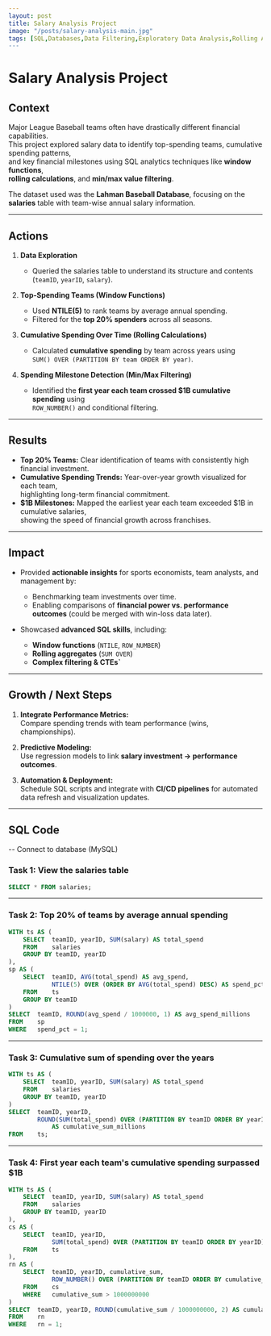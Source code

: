 ```yaml
---
layout: post
title: Salary Analysis Project
image: "/posts/salary-analysis-main.jpg"
tags: [SQL,Databases,Data Filtering,Exploratory Data Analysis,Rolling Aggregates, CTE's]
---
```


# Salary Analysis Project

## Context
Major League Baseball teams often have drastically different financial capabilities.  
This project explored salary data to identify top-spending teams, cumulative spending patterns,  
and key financial milestones using SQL analytics techniques like **window functions**,  
**rolling calculations**, and **min/max value filtering**.

The dataset used was the **Lahman Baseball Database**, focusing on the **salaries** table with team-wise annual salary information.

---

## Actions
1. **Data Exploration**  
   - Queried the salaries table to understand its structure and contents (`teamID`, `yearID`, `salary`).

2. **Top-Spending Teams (Window Functions)**  
   - Used **NTILE(5)** to rank teams by average annual spending.  
   - Filtered for the **top 20% spenders** across all seasons.

3. **Cumulative Spending Over Time (Rolling Calculations)**  
   - Calculated **cumulative spending** by team across years using  
     `SUM() OVER (PARTITION BY team ORDER BY year)`.

4. **Spending Milestone Detection (Min/Max Filtering)**  
   - Identified the **first year each team crossed $1B cumulative spending** using  
     `ROW_NUMBER()` and conditional filtering.

---

## Results
- **Top 20% Teams:** Clear identification of teams with consistently high financial investment.  
- **Cumulative Spending Trends:** Year-over-year growth visualized for each team,  
  highlighting long-term financial commitment.  
- **$1B Milestones:** Mapped the earliest year each team exceeded $1B in cumulative salaries,  
  showing the speed of financial growth across franchises.

---

## Impact
- Provided **actionable insights** for sports economists, team analysts, and management by:
  - Benchmarking team investments over time.
  - Enabling comparisons of **financial power vs. performance outcomes** (could be merged with win-loss data later).

- Showcased **advanced SQL skills**, including:
  - **Window functions** (`NTILE`, `ROW_NUMBER`)
  - **Rolling aggregates** (`SUM OVER`)
  - **Complex filtering & CTEs`**

---

## Growth / Next Steps
1. **Integrate Performance Metrics:**  
   Compare spending trends with team performance (wins, championships).  

2. **Predictive Modeling:**  
   Use regression models to link **salary investment → performance outcomes**.  

3. **Automation & Deployment:**  
   Schedule SQL scripts and integrate with **CI/CD pipelines** for automated data refresh and visualization updates.

---

## SQL Code

-- Connect to database (MySQL)

### Task 1: View the salaries table
```sql
SELECT * FROM salaries;
```

---

### Task 2: Top 20% of teams by average annual spending
```sql
WITH ts AS (
    SELECT  teamID, yearID, SUM(salary) AS total_spend
    FROM    salaries
    GROUP BY teamID, yearID
),
sp AS (
    SELECT  teamID, AVG(total_spend) AS avg_spend,
            NTILE(5) OVER (ORDER BY AVG(total_spend) DESC) AS spend_pct
    FROM    ts
    GROUP BY teamID
)
SELECT  teamID, ROUND(avg_spend / 1000000, 1) AS avg_spend_millions
FROM    sp
WHERE   spend_pct = 1;
```

---

### Task 3: Cumulative sum of spending over the years
```sql
WITH ts AS (
    SELECT  teamID, yearID, SUM(salary) AS total_spend
    FROM    salaries
    GROUP BY teamID, yearID
)
SELECT  teamID, yearID,
        ROUND(SUM(total_spend) OVER (PARTITION BY teamID ORDER BY yearID) / 1000000, 1)
            AS cumulative_sum_millions
FROM    ts;
```

---

### Task 4: First year each team's cumulative spending surpassed $1B
```sql
WITH ts AS (
    SELECT  teamID, yearID, SUM(salary) AS total_spend
    FROM    salaries
    GROUP BY teamID, yearID
),
cs AS (
    SELECT  teamID, yearID,
            SUM(total_spend) OVER (PARTITION BY teamID ORDER BY yearID) AS cumulative_sum
    FROM    ts
),
rn AS (
    SELECT  teamID, yearID, cumulative_sum,
            ROW_NUMBER() OVER (PARTITION BY teamID ORDER BY cumulative_sum) AS rn
    FROM    cs
    WHERE   cumulative_sum > 1000000000
)
SELECT  teamID, yearID, ROUND(cumulative_sum / 1000000000, 2) AS cumulative_sum_billions
FROM    rn
WHERE   rn = 1;
```

